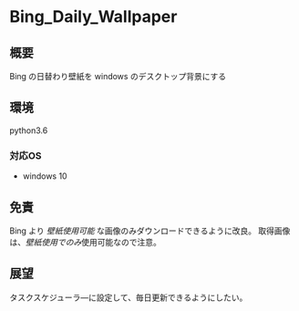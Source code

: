 # Bing_Daily_Wallpaper
## 概要
Bing の日替わり壁紙を windows のデスクトップ背景にする
## 環境
python3.6
### 対応OS
* windows 10
## 免責
Bing より *壁紙使用可能* な画像のみダウンロードできるように改良。
取得画像は、*壁紙使用でのみ*使用可能なので注意。
## 展望
タスクスケジューラ―に設定して、毎日更新できるようにしたい。

